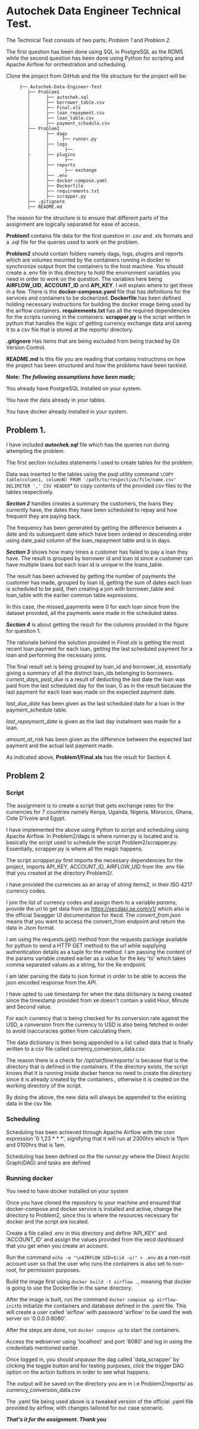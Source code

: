 # Autochek Data Engineer Technical Test.

The Technical Test consists of two parts; *Problem 1* and *Problem 2*.

The first question has been done using SQL in PostgreSQL as the RDMS while the second question has been done using Python
for scripting and Apache Airflow for orchestration and scheduling.

Clone the project from GitHub and the file structure for the project will be:

         ├── Autochek-Data-Engineer-Test            
            ├── Problem1
            │      ├── autochek.sql
            │      ├── borrower_table.csv
            │      ├── Final.xls
            │      ├── loan_repayment.csv
            │      ├── loan_table.csv
            │      ├── payment_schedule.csv
            ├── Problem2
            │      ├── dags
            │      │     ├── runner.py
            │      ├── logs
            │      │      ├──
            ├      ├── plugins
            │      │      ├──
            │      ├── reports
            │      │      ├── exchange
            │      ├── .env
            │      ├── docker-compose.yaml
            │      ├── Dockerfile
            │      ├── requirements.txt
            │      ├── scrapper.py
            ├── .gitignore
            ├── README.md
            
The reason for the structure is to ensure that different parts of the assignment are logically separated for ease of access.

**Problem1** contains file data for the first question in .csv and .xls formats and a .sql file for the queries used to work on the problem.

**Problem2** should contain folders namely dags, logs, plugins and reports which are volumes mounted by the containers running in docker to synchronize output from the containers to the host machine.
You should create a .env file in this directory to hold the environment variables you need in order to work on the question. The variables here being **AIRFLOW_UID**, **ACCOUNT_ID** and **API_KEY**.
I will explain where to get these in a few. There is the **docker-compose.yaml** file that has definitions for the services and containers to be dockerized.
**Dockerfile** has been defined holding necessary instructions for building the docker image being used by the airflow containers.
**requirements.txt** has all the required dependencies for the scripts running in the containers.
**scrapper.py** is the script written in python that handles the logic of getting currency exchange data and saving it to a csv file that is stored at the reports/ directory.

**.gitignore** Has items that are being excluded from being tracked by Git Version Control.

**README.md** Is this file you are reading that contains instructions on how the project has been structured and how the problems have been tackled.

**Note:** ***The following assumptions have been made;***

You already have PostgreSQL installed on your system.

You have the data already in your tables.

You have docker already installed in your system.

## Problem 1.
I have included ***autochek.sql*** file which has the queries run during attempting the problem.

The first section includes statements I used to create tables for the problem.

Data was inserted to the tables using the psql utility command ```\COPY table(column1, columnN) FROM '/path/to/respective/file/name.csv' DELIMITER ',' CSV HEADER```* 
to copy contents of the provided csv files to the tables respectively.

***Section 2*** handles creates a summary the customers, the loans they currently have, the dates they have been scheduled to repay and how frequent they are paying back.

The frequency has been generated by getting the difference between a date and its subsequent date which have been ordered in descending order using date_paid column of the loan_repayment table 
and is in days.

***Section 3*** shows how many times a customer has failed to pay a loan they have. The result is grouped by borrower id and loan id since a customer can have multiple loans but each loan id is unique in the loans_table.

The result has been achieved by getting the number of payments the customer has made, grouped by loan id, getting the sum of dates each loan is scheduled to be paid, then creating a join with borrower_table and 
loan_table with the earlier common table expressions.

In this case, the missed_payments were 0 for each loan since from the dataset provided, all the payments were made in the scheduled dates.

***Section 4*** is about getting the result for the columns provided in the figure for question 1. 

The rationale behind the solution provided in *Final.xls* is getting the most recent loan payment for each 
loan, getting the last scheduled payment for a loan and performing the necessary joins. 

The final result set is being grouped by loan_id and borrower_id, essentially giving a summary of all the distinct loan_ids belonging 
to borrowers. *current_days_past_due* is a result of deducting the last date the loan was paid from the last scheduled day for the loan, 0 as in the result because the last payment for each loan was made on the expected payment date.

*last_due_date* has been given as the last scheduled date for a loan in the payment_schedule table. 

*last_repayment_date* is given as the last day instalment was made for a loan. 

*amount_at_risk* has been given as the difference between the expected last payment and the actual last payment made.

As indicated above, **Problem1/Final.xls** has the result for Section 4.


## Problem 2
### Script
The assignment is to create a script that gets exchange rates for the currencies for 7 countries namely Kenya, Uganda, Nigeria, Morocco, Ghana, Cote D'Ivoire and Egypt.

I have implemented the above using Python to script and scheduling using Apache Airflow. In Problem2/dags is where runner.py is located and is basically the script used to schedule the script Problem2/scrapper.py.
Essentially, scrapper.py is where all the magic happens.

The script *scrapper.py* first imports the necessary dependencies for the project, imports API_KEY, ACCOUNT_ID, AIRFLOW_UID from the .env file that you created at the directory Problem2/.

I have provided the currencies as an array of string items2, in their ISO 4217 currency codes.

I join the list of currency codes and assign them to a variable *params*; provide the url to get data from as https://xecdapi.xe.com/v1/ which also is the official Swagger UI documentation for Xecd.
The *convert_from.json* means that you want to access the convert_from endpoint and return the data in Json format.

I am using the requests.get() method from the requests package available for python to send a HTTP GET method to the url while supplying authentication details as a tuple for the method. I am passing the content of the params 
variable created earlier as a value for the key 'to' which takes comma separated values as a string, for the Xe endpoint.

I am later parsing the data to json format in order to be able to access the json encoded response from the API.

I have opted to use timestamp for when the data dictionary is being created since the timestamp provided from xe doesn't contain a valid Hour, Minute and Second value.

For each currency that is being checked for its conversion rate against the USD, a conversion from the currency to USD is also being fetched in order to avoid inaccuracies gotten from calculating them.

The data dictionary is then being appended to a list called data that is finally written to a csv file called currency_conversion_data.csv.

The reason there is a check for */opt/airflow/reports/* is because that is the directory that is defined in the containers. If the directory exists, the script knows that it is running inside docker hence no need to create 
the directory since it is already created by the containers., otherwise it is created on the working directory of the script.

By doing the above, the new data will always be appended to the existing data in the csv file.


### Scheduling
Scheduling has been achieved through Apache Airflow with the cron expression '0 1,23 * * *', signifying that it will run at 2300hrs which is 11pm and 0100hrs that is 1am.

Scheduling has been defined on the file *runner.py* where the Direct Acyclic Graph(DAG) and tasks are defined

### Running docker
You need to have docker installed on your system

Once you have cloned the repository to your machine and ensured that docker-compose and docker service is installed and active, change the directory to Problem2, since this is where the resources necessary for
docker and the script are located.

Create a file called .env in this directory and define 'API_KEY' and 'ACCOUNT_ID' and assign the values provided from the xecd dashboard that you get when you create an account.

Run the command ```echo -e "\nAIRFLOW_UID=$(id -u)" > .env``` as a non-root account user so that the user who runs the containers is also set to non-root, for permission purposes.

Build the image first using ```docker build -t airflow .```, meaning that docker is going to use the Dockerfile in the same directory.

After the image is built, run the command ```docker compose up airflow-init```to initialize the containers and database defined in the .yaml file. This will create a user called 'airflow' with password 'airflow' 
to be used the web server on '0.0.0.0:8080'.

After the steps are done, run ```docker compose up``` to start the containers.

Access the webserver using 'localhost' and port '8080' and log in using the credentials mentioned earlier.

Once logged in, you should unpause the dag called 'data_scrapper' by clicking the toggle button and for testing purposes, click the trigger DAG option on the action buttons in order to see what happens.

The output will be saved on the directory you are in i.e Problem2/reports/ as currency_conversion_data.csv


The .yaml file being used above is a tweaked version of the official .yaml file provided by airflow, with changes tailored for our case scenario.





***That's it for the assignment. Thank you***







